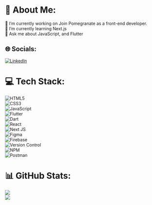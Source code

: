# 💫 About Me:
🔭 I’m currently working on Join Pomegranate as a front-end developer.<br>🌱 I’m currently learning Next.js<br>💬 Ask me about JavaScript, and Flutter<br>


## 🌐 Socials:
[![LinkedIn](https://img.shields.io/badge/LinkedIn-%230077B5.svg?logo=linkedin&logoColor=white)]([https://linkedin.com/in/ahbazarkoob-b9910a1a6](https://www.linkedin.com/in/ahba-lateef-zarkoob-9a503920b/)) 

# 💻 Tech Stack:
![HTML5](https://img.shields.io/badge/html5-%23E34F26.svg?style=for-the-badge&logo=html5&logoColor=white) <br>
![CSS3](https://img.shields.io/badge/css3-%231572B6.svg?style=for-the-badge&logo=css3&logoColor=white) <br>
![JavaScript](https://img.shields.io/badge/javascript-%23323330.svg?style=for-the-badge&logo=javascript&logoColor=%23F7DF1E) <br>
![Flutter](https://img.shields.io/badge/flutter-%23f0f0f0.svg?style=for-the-badge&logo=flutter&logoColor=blue)  <br>
![Dart](https://img.shields.io/badge/dart-%23f0f0f0.svg?style=for-the-badge&logo=dart&logoColor=%230175C2)  <br>
![React](https://img.shields.io/badge/react-%2320232a.svg?style=for-the-badge&logo=react&logoColor=%2361DAFB)  <br>
![Next JS](https://img.shields.io/badge/Next-black?style=for-the-badge&logo=next.js&logoColor=white)	<br>
![Figma](https://img.shields.io/badge/figma-%23F24E1E.svg?style=for-the-badge&logo=figma&logoColor=white) <br>
![Firebase](https://img.shields.io/badge/firebase-%23039BE5.svg?style=for-the-badge&logo=firebase) <br>
![Version Control](https://img.shields.io/badge/version%20control-%23f0f0f0.svg?style=for-the-badge&logo=git&logoColor=%23F05032) <br>
![NPM](https://img.shields.io/badge/NPM-%23000000.svg?style=for-the-badge&logo=npm&logoColor=white)  <br>
![Postman](https://img.shields.io/badge/Postman-FF6C37?style=for-the-badge&logo=postman&logoColor=white) 


# 📊 GitHub Stats:
![](https://github-readme-streak-stats.herokuapp.com/?user=ahbazarkoob&theme=dark&hide_border=false)<br/>
![](https://github-readme-stats.vercel.app/api/top-langs/?username=ahbazarkoob&theme=dark&hide_border=false&include_all_commits=true&count_private=true&layout=compact)



 
